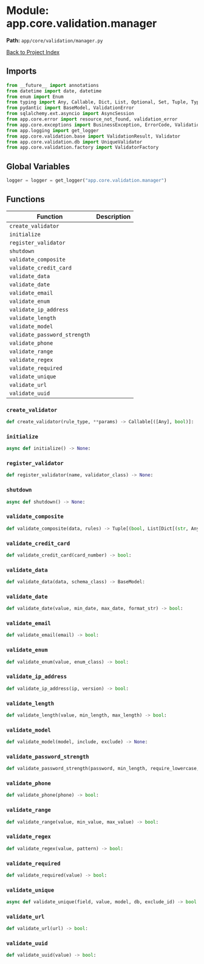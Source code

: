 # Module: app.core.validation.manager

**Path:** `app/core/validation/manager.py`

[Back to Project Index](../../../../index.md)

## Imports
```python
from __future__ import annotations
from datetime import date, datetime
from enum import Enum
from typing import Any, Callable, Dict, List, Optional, Set, Tuple, Type, Union, cast
from pydantic import BaseModel, ValidationError
from sqlalchemy.ext.asyncio import AsyncSession
from app.core.error import resource_not_found, validation_error
from app.core.exceptions import BusinessException, ErrorCode, ValidationException
from app.logging import get_logger
from app.core.validation.base import ValidationResult, Validator
from app.core.validation.db import UniqueValidator
from app.core.validation.factory import ValidatorFactory
```

## Global Variables
```python
logger = logger = get_logger("app.core.validation.manager")
```

## Functions

| Function | Description |
| --- | --- |
| `create_validator` |  |
| `initialize` |  |
| `register_validator` |  |
| `shutdown` |  |
| `validate_composite` |  |
| `validate_credit_card` |  |
| `validate_data` |  |
| `validate_date` |  |
| `validate_email` |  |
| `validate_enum` |  |
| `validate_ip_address` |  |
| `validate_length` |  |
| `validate_model` |  |
| `validate_password_strength` |  |
| `validate_phone` |  |
| `validate_range` |  |
| `validate_regex` |  |
| `validate_required` |  |
| `validate_unique` |  |
| `validate_url` |  |
| `validate_uuid` |  |

### `create_validator`
```python
def create_validator(rule_type, **params) -> Callable[([Any], bool)]:
```

### `initialize`
```python
async def initialize() -> None:
```

### `register_validator`
```python
def register_validator(name, validator_class) -> None:
```

### `shutdown`
```python
async def shutdown() -> None:
```

### `validate_composite`
```python
def validate_composite(data, rules) -> Tuple[(bool, List[Dict[(str, Any)]])]:
```

### `validate_credit_card`
```python
def validate_credit_card(card_number) -> bool:
```

### `validate_data`
```python
def validate_data(data, schema_class) -> BaseModel:
```

### `validate_date`
```python
def validate_date(value, min_date, max_date, format_str) -> bool:
```

### `validate_email`
```python
def validate_email(email) -> bool:
```

### `validate_enum`
```python
def validate_enum(value, enum_class) -> bool:
```

### `validate_ip_address`
```python
def validate_ip_address(ip, version) -> bool:
```

### `validate_length`
```python
def validate_length(value, min_length, max_length) -> bool:
```

### `validate_model`
```python
def validate_model(model, include, exclude) -> None:
```

### `validate_password_strength`
```python
def validate_password_strength(password, min_length, require_lowercase, require_uppercase, require_digit, require_special) -> bool:
```

### `validate_phone`
```python
def validate_phone(phone) -> bool:
```

### `validate_range`
```python
def validate_range(value, min_value, max_value) -> bool:
```

### `validate_regex`
```python
def validate_regex(value, pattern) -> bool:
```

### `validate_required`
```python
def validate_required(value) -> bool:
```

### `validate_unique`
```python
async def validate_unique(field, value, model, db, exclude_id) -> bool:
```

### `validate_url`
```python
def validate_url(url) -> bool:
```

### `validate_uuid`
```python
def validate_uuid(value) -> bool:
```
